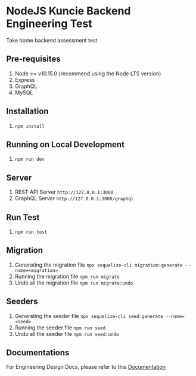 # NodeJS Kuncie Backend Engineering Test

Take home backend assessment test

## Pre-requisites
1. Node >= v10.15.0 (recommend using the Node LTS version) 
2. Express
3. GraphQL
4. MySQL

## Installation
1. `npm install`

## Running on Local Development
1. `npm run dev`

## Server
1. REST API Server `http://127.0.0.1:3000`
2. GraphQL Server `http://127.0.0.1:3000/graphql`


## Run Test
1. `npm run test`

## Migration
1. Generating the migration file `npx sequelize-cli migration:generate --name=<migration>`
2. Running the migration file `npm run migrate`
3. Undo all the migration file `npm run migrate:undo`

## Seeders
1. Generating the seeder file `npx sequelize-cli seed:generate --name=<seed>`
2. Running the seeder file `npm run seed`
3. Undo all the seeder file `npm run seed:undo`


## Documentations
For Engineering Design Docs, please refer to this 
[Documentation](https://github.com/HarryChang30/node-kuncie-test/blob/master/PROJECT.md)